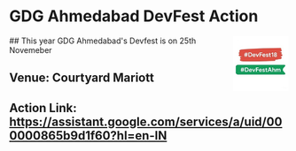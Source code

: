 # GDG Ahmedabad DevFest Action

<img src="/assets/gdgahm-aog-small-logo.jpg" alt="DevFest Logo" height="100" title="Site Logo" align="right" />
## This year GDG Ahmedabad's Devfest is on 25th Novemeber

## Venue: Courtyard Mariott

## Action Link: https://assistant.google.com/services/a/uid/000000865b9d1f60?hl=en-IN
